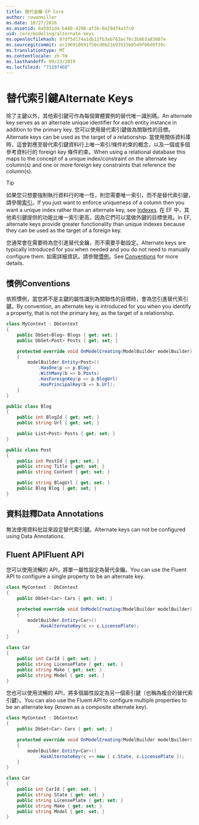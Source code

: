 ```yaml
---
title: 替代金鑰-EF Core
author: rowanmiller
ms.date: 10/27/2016
ms.assetid: 8a5931d4-b480-4298-af36-0e29d74a37c0
uid: core/modeling/alternate-keys
ms.openlocfilehash: 87df5d174a1db12fb3ab763ac76c3b863a83087e
ms.sourcegitcommit: ec196918691f50cd0b21693515b0549f06d9f39c
ms.translationtype: MT
ms.contentlocale: zh-TW
ms.lasthandoff: 09/23/2019
ms.locfileid: "71197468"
---
```

# <a name="alternate-keys"></a><span data-ttu-id="8d8c6-102">替代索引鍵</span><span class="sxs-lookup"><span data-stu-id="8d8c6-102">Alternate Keys</span></span>

<span data-ttu-id="8d8c6-103">除了主鍵以外，其他索引鍵可作為每個實體實例的替代唯一識別碼。</span><span class="sxs-lookup"><span data-stu-id="8d8c6-103">An alternate key serves as an alternate unique identifier for each entity instance in addition to the primary key.</span></span> <span data-ttu-id="8d8c6-104">您可以使用替代索引鍵做為關聯性的目標。</span><span class="sxs-lookup"><span data-stu-id="8d8c6-104">Alternate keys can be used as the target of a relationship.</span></span> <span data-ttu-id="8d8c6-105">當使用關係資料庫時，這會對應至替代索引鍵資料行上唯一索引/條件約束的概念，以及一個或多個參考資料行的 foreign key 條件約束。</span><span class="sxs-lookup"><span data-stu-id="8d8c6-105">When using a relational database this maps to the concept of a unique index/constraint on the alternate key column(s) and one or more foreign key constraints that reference the column(s).</span></span>

> [!TIP]  
> <span data-ttu-id="8d8c6-106">如果您只想要強制執行資料行的唯一性，則您需要唯一索引，而不是替代索引鍵，請參閱[索引](indexes.md)。</span><span class="sxs-lookup"><span data-stu-id="8d8c6-106">If you just want to enforce uniqueness of a column then you want a unique index rather than an alternate key, see [Indexes](indexes.md).</span></span> <span data-ttu-id="8d8c6-107">在 EF 中，其他索引鍵提供的功能比唯一索引更高，因為它們可以當做外鍵的目標使用。</span><span class="sxs-lookup"><span data-stu-id="8d8c6-107">In EF, alternate keys provide greater functionality than unique indexes because they can be used as the target of a foreign key.</span></span>

<span data-ttu-id="8d8c6-108">您通常會在需要時為您引進替代金鑰，而不需要手動設定。</span><span class="sxs-lookup"><span data-stu-id="8d8c6-108">Alternate keys are typically introduced for you when needed and you do not need to manually configure them.</span></span> <span data-ttu-id="8d8c6-109">如需詳細資訊，請參閱[慣例](#conventions)。</span><span class="sxs-lookup"><span data-stu-id="8d8c6-109">See [Conventions](#conventions) for more details.</span></span>

## <a name="conventions"></a><span data-ttu-id="8d8c6-110">慣例</span><span class="sxs-lookup"><span data-stu-id="8d8c6-110">Conventions</span></span>

<span data-ttu-id="8d8c6-111">依照慣例，當您將不是主鍵的屬性識別為關聯性的目標時，會為您引進替代索引鍵。</span><span class="sxs-lookup"><span data-stu-id="8d8c6-111">By convention, an alternate key is introduced for you when you identify a property, that is not the primary key, as the target of a relationship.</span></span>

<!-- [!code-csharp[Main](samples/core/Modeling/Conventions/AlternateKey.cs?highlight=12)] -->
``` csharp
class MyContext : DbContext
{
    public DbSet<Blog> Blogs { get; set; }
    public DbSet<Post> Posts { get; set; }

    protected override void OnModelCreating(ModelBuilder modelBuilder)
    {
        modelBuilder.Entity<Post>()
            .HasOne(p => p.Blog)
            .WithMany(b => b.Posts)
            .HasForeignKey(p => p.BlogUrl)
            .HasPrincipalKey(b => b.Url);
    }
}

public class Blog
{
    public int BlogId { get; set; }
    public string Url { get; set; }

    public List<Post> Posts { get; set; }
}

public class Post
{
    public int PostId { get; set; }
    public string Title { get; set; }
    public string Content { get; set; }

    public string BlogUrl { get; set; }
    public Blog Blog { get; set; }
}
```

## <a name="data-annotations"></a><span data-ttu-id="8d8c6-112">資料註釋</span><span class="sxs-lookup"><span data-stu-id="8d8c6-112">Data Annotations</span></span>

<span data-ttu-id="8d8c6-113">無法使用資料批註來設定替代索引鍵。</span><span class="sxs-lookup"><span data-stu-id="8d8c6-113">Alternate keys can not be configured using Data Annotations.</span></span>

## <a name="fluent-api"></a><span data-ttu-id="8d8c6-114">Fluent API</span><span class="sxs-lookup"><span data-stu-id="8d8c6-114">Fluent API</span></span>

<span data-ttu-id="8d8c6-115">您可以使用流暢的 API，將單一屬性設定為替代金鑰。</span><span class="sxs-lookup"><span data-stu-id="8d8c6-115">You can use the Fluent API to configure a single property to be an alternate key.</span></span>

<!-- [!code-csharp[Main](samples/core/Modeling/FluentAPI/AlternateKeySingle.cs?highlight=7,8)] -->
``` csharp
class MyContext : DbContext
{
    public DbSet<Car> Cars { get; set; }

    protected override void OnModelCreating(ModelBuilder modelBuilder)
    {
        modelBuilder.Entity<Car>()
            .HasAlternateKey(c => c.LicensePlate);
    }
}

class Car
{
    public int CarId { get; set; }
    public string LicensePlate { get; set; }
    public string Make { get; set; }
    public string Model { get; set; }
}
```

<span data-ttu-id="8d8c6-116">您也可以使用流暢的 API，將多個屬性設定為另一個索引鍵（也稱為複合的替代索引鍵）。</span><span class="sxs-lookup"><span data-stu-id="8d8c6-116">You can also use the Fluent API to configure multiple properties to be an alternate key (known as a composite alternate key).</span></span>

<!-- [!code-csharp[Main](samples/core/Modeling/FluentAPI/AlternateKeyComposite.cs?highlight=7,8)] -->
``` csharp
class MyContext : DbContext
{
    public DbSet<Car> Cars { get; set; }

    protected override void OnModelCreating(ModelBuilder modelBuilder)
    {
        modelBuilder.Entity<Car>()
            .HasAlternateKey(c => new { c.State, c.LicensePlate });
    }
}

class Car
{
    public int CarId { get; set; }
    public string State { get; set; }
    public string LicensePlate { get; set; }
    public string Make { get; set; }
    public string Model { get; set; }
}
```
